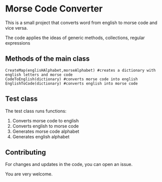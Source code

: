 # Morse Code Converter
This is a small project that converts word from english to morse code and vice versa. 
 
The code applies the ideas of generic methods, collections, regular expressions
## Methods of the main class
```
CreateMap(englisHAlphabet,morseAlphabet) #creates a dictionary with english letters and morse code 
CodeToEnglish(dictionary) #converts morse code into english
EnglishToCode(dictionary) #converts english into morse code
```
## Test class
The test class runs functions:
1. Converts morse code to english
2. Converts english to morse code
3. Generates morse code alphabet 
4. Generates english alphabet

## Contributing
For changes and updates in the code, you can open an issue. 

You are very welcome.
